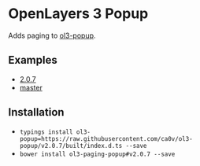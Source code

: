 # OpenLayers 3 Popup
Adds paging to [ol3-popup](https://github.com/walkermatt/ol3-popup).

## Examples

* [2.0.7](https://rawgit.com/ca0v/ol3-popup/v2.0.7/rawgit.html)
* [master](https://rawgit.com/ca0v/ol3-popup/master/rawgit.html)

## Installation

* `typings install ol3-popup=https://raw.githubusercontent.com/ca0v/ol3-popup/v2.0.7/built/index.d.ts --save`
* `bower install ol3-paging-popup#v2.0.7 --save`

